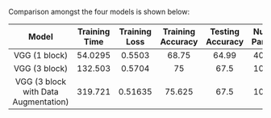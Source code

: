 Comparison amongst the four models is shown below:

<p align = "center">
  
   | **Model** | **Training Time** | **Training Loss** |  **Training Accuracy** | **Testing Accuracy** | **Number of Parameters** |
   |:-----------:|:-----------------:|:----------------:|:----------------------:| :-------------------:| :-----------------------:|
   |   VGG (1 block)        |      54.0295     |    0.5503   |     68.75      |      64.99     |   40961153    | 
   |   VGG (3 block)        |      132.503     |    0.5704   |     75     |      67.5     |   10333505    | 
   |   VGG (3 block with Data Augmentation)        |      319.721     |    0.51635   |     75.625     |      67.5     |   10333505    | 
  
</p>
